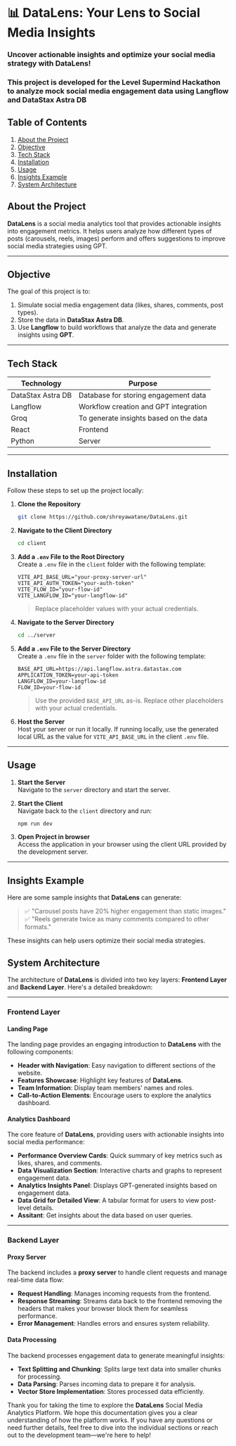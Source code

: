 # 📊 DataLens: Your Lens to Social Media Insights
### Uncover actionable insights and optimize your social media strategy with DataLens!
### This project is developed for the Level Supermind Hackathon to analyze mock social media engagement data using Langflow and DataStax Astra DB

## Table of Contents  
1. [About the Project](#about-the-project)  
2. [Objective](#objective )  
3. [Tech Stack](#tech-stack)  
4. [Installation](#installation)  
5. [Usage](#usage)  
6. [Insights Example](#insights-example)  
7. [System Architecture](#system-architecture)  

## **About the Project**  

**DataLens** is a social media analytics tool that provides actionable insights into engagement metrics. It helps users analyze how different types of posts (carousels, reels, images) perform and offers suggestions to improve social media strategies using GPT.

---

## **Objective**  

The goal of this project is to:  
1. Simulate social media engagement data (likes, shares, comments, post types).  
2. Store the data in **DataStax Astra DB**.  
3. Use **Langflow** to build workflows that analyze the data and generate insights using **GPT**.

---

## **Tech Stack**  

| Technology       | Purpose                           |
|------------------|-----------------------------------|
| DataStax Astra DB| Database for storing engagement data |
| Langflow         | Workflow creation and GPT integration |
| Groq             | To generate insights based on the data |
| React            | Frontend|
| Python            | Server|

---

## **Installation**  

Follow these steps to set up the project locally:

1. **Clone the Repository**  
   ```bash
   git clone https://github.com/shreyawatane/DataLens.git
   ```
   
2. **Navigate to the Client Directory**  
   ```bash
   cd client
   ```

3. **Add a `.env` File to the Root Directory**  
   Create a `.env` file in the `client` folder with the following template:  
   ```env
   VITE_API_BASE_URL="your-proxy-server-url" 
   VITE_API_AUTH_TOKEN="your-auth-token"
   VITE_FLOW_ID="your-flow-id"
   VITE_LANGFLOW_ID="your-langflow-id"
   ```
   > Replace placeholder values with your actual credentials.

4. **Navigate to the Server Directory**  
   ```bash
   cd ../server
   ```

5. **Add a `.env` File to the Server Directory**  
   Create a `.env` file in the `server` folder with the following template:  
   ```env
   BASE_API_URL=https://api.langflow.astra.datastax.com
   APPLICATION_TOKEN=your-api-token
   LANGFLOW_ID=your-langflow-id
   FLOW_ID=your-flow-id
   ```
   > Use the provided `BASE_API_URL` as-is. Replace other placeholders with your actual credentials.

6. **Host the Server**  
   Host your server or run it locally. If running locally, use the generated local URL as the value for `VITE_API_BASE_URL` in the client `.env` file.

---

## **Usage**

1. **Start the Server**  
   Navigate to the `server` directory and start the server.

2. **Start the Client**  
   Navigate back to the `client` directory and run:  
   ```bash
   npm run dev
   ```

3. **Open Project in browser**  
   Access the application in your browser using the client URL provided by the development server.

--- 

## **Insights Example**

Here are some sample insights that **DataLens** can generate:  

> ✅ "Carousel posts have 20% higher engagement than static images."  
> ✅ "Reels generate twice as many comments compared to other formats."  

These insights can help users optimize their social media strategies.

## **System Architecture**

The architecture of **DataLens** is divided into two key layers: **Frontend Layer** and **Backend Layer**. Here's a detailed breakdown:

---

### **Frontend Layer**

#### **Landing Page**
The landing page provides an engaging introduction to **DataLens** with the following components:

- **Header with Navigation**: Easy navigation to different sections of the website.  
- **Features Showcase**: Highlight key features of **DataLens**.  
- **Team Information**: Display team members' names and roles.  
- **Call-to-Action Elements**: Encourage users to explore the analytics dashboard.

#### **Analytics Dashboard**
The core feature of **DataLens**, providing users with actionable insights into social media performance:

- **Performance Overview Cards**: Quick summary of key metrics such as likes, shares, and comments.  
- **Data Visualization Section**: Interactive charts and graphs to represent engagement data.  
- **Analytics Insights Panel**: Displays GPT-generated insights based on engagement data.  
- **Data Grid for Detailed View**: A tabular format for users to view post-level details.
- **Assitant**: Get insights about the data based on user queries.

---

### **Backend Layer**

#### **Proxy Server**
The backend includes a **proxy server** to handle client requests and manage real-time data flow:

- **Request Handling**: Manages incoming requests from the frontend.  
- **Response Streaming**: Streams data back to the frontend removing the headers that makes your browser block them for seamless performance.
- **Error Management**: Handles errors and ensures system reliability.

#### **Data Processing**
The backend processes engagement data to generate meaningful insights:

- **Text Splitting and Chunking**: Splits large text data into smaller chunks for processing.  
- **Data Parsing**: Parses incoming data to prepare it for analysis.  
- **Vector Store Implementation**: Stores processed data efficiently.

Thank you for taking the time to explore the **DataLens** Social Media Analytics Platform. We hope this documentation gives you a clear understanding of how the platform works. If you have any questions or need further details, feel free to dive into the individual sections or reach out to the development team—we're here to help!
